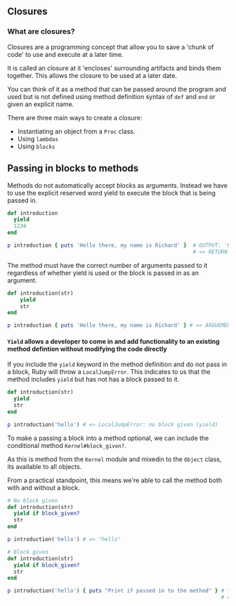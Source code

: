 ## Closures

### What are closures?

Closures are a programming concept that allow you to save a 'chunk of code' to use and execute at a later time. 

It is called an closure at it 'encloses' surrounding artifacts and binds them together. This allows the closure to be used at a later date. 

You can think of it as a method that can be passed around the program and used but is not defined using method definition syntax of `def` and `end` or given an explicit name. 

There are three main ways to create a closure: 

* Instantiating an object from a `Proc` class.
* Using `lambdas`
* Using `blocks` 

## Passing in blocks to methods

Methods do not automatically accept blocks as arguments. Instead we have to use the explicit reserved word yield to execute the block that is being passed in.

```ruby
def introduction
  yield
  1234
end

p introduction { puts 'Hello there, my name is Richard' }  # OUTPUT: 'Hello there, my name is Richard'
														   # => RETURN VALUE: 1234
```

The method must have the correct number of arguments passed to it regardless of whether yield is used or the block is passed in as an argument.

```ruby
def introduction(str)
	yield
	str
end

p introduction { puts 'Hello there, my name is Richard' } # => ARGUEMENTERROR: WRONG NUMBER OF ARGUMENTS
```

#### `Yield` allows a developer to come in and add functionality to an existing method defintion without modifying the code directly 

If you include the `yield` keyword in the method definition and do not pass in a block, Ruby will throw a `LocalJumpError`. This indicates to us that the method includes `yield` but has not has a block passed to it.

```ruby
def introduction(str)
  yield
  str
end

p introduction('hello') # => LocalJumpError: no block given (yield)
```

To make a passing a block into a method optional, we can include the conditional method `Kernel#block_given?`. 

As this is method from the `Kernel` module and mixedin to the `Object` class, its available to all objects. 

From a practical standpoint, this means we're able to call the method both with and without a block.

```ruby
# No block given
def introduction(str)
  yield if block_given? 
  str
end

p introduction('hello') # => "hello"

# Block given
def introduction(str)
  yield if block_given? 
  str
end

p introduction('hello') { puts "Print if passed in to the method" } # "Print if passed in to the method"
                                                                    # => "hello"
```

